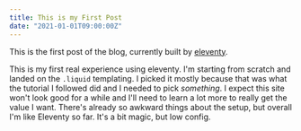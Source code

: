 ```yaml
---
title: This is my First Post
date: "2021-01-01T09:00:00Z"
---
```


This is the first post of the blog, currently built by [eleventy](https://www.11ty.dev/).

This is my first real experience using eleventy.  I'm starting from scratch and landed on the `.liquid` templating.  I picked it mostly because that was what the tutorial I followed did and I needed to pick _something_.  I expect this site won't look good for a while and I'll need to learn a lot more to really get the value I want.  There's already so awkward things about the setup, but overall I'm like Eleventy so far.  It's a bit magic, but low config.